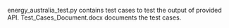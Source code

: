  energy_australia_test.py contains test cases to test the output of provided API. 
 Test_Cases_Document.docx documents the test cases.
